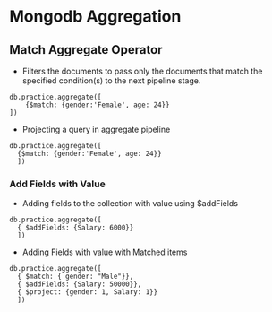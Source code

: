 # Mongodb Aggregation

## Match Aggregate Operator
- Filters the documents to pass only the documents that match the specified condition(s) to the next pipeline stage.
```
db.practice.aggregate([
    {$match: {gender:'Female', age: 24}}
])

```

- Projecting a query in aggregate pipeline
```
db.practice.aggregate([
  {$match: {gender:'Female', age: 24}}
  ])
```
### Add Fields with Value
- Adding fields to the collection with value using $addFields
```
db.practice.aggregate([
  { $addFields: {Salary: 6000}}
  ])
```
- Adding Fields with value with Matched items
```
db.practice.aggregate([
  { $match: { gender: "Male"}},
  { $addFields: {Salary: 50000}},
  { $project: {gender: 1, Salary: 1}}
  ])
```
